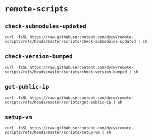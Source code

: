 # `remote-scripts`

## `check-submodules-updated`

```console
curl -fsSL https://raw.githubusercontent.com/dycw/remote-scripts/refs/heads/master/scripts/check-submodules-updated | sh
```

## `check-version-bumped`

```console
curl -fsSL https://raw.githubusercontent.com/dycw/remote-scripts/refs/heads/master/scripts/check-version-bumped | sh
```

## `get-public-ip`

```console
curl -fsSL https://raw.githubusercontent.com/dycw/remote-scripts/refs/heads/master/scripts/get-public-ip | sh
```

## `setup-vm`

```console
curl -fsSL https://raw.githubusercontent.com/dycw/remote-scripts/refs/heads/master/scripts/setup-vm | sh
```
